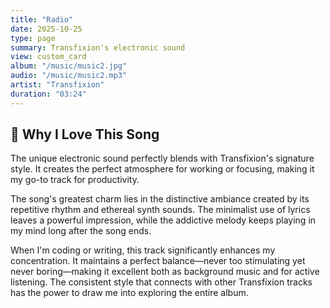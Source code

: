 ```yaml
---
title: "Radio"
date: 2025-10-25
type: page
summary: Transfixion's electronic sound
view: custom_card
album: "/music/music2.jpg"
audio: "/music/music2.mp3"
artist: "Transfixion"
duration: "03:24"
---
```


## 💭 Why I Love This Song

The unique electronic sound perfectly blends with Transfixion's signature style. It creates the perfect atmosphere for working or focusing, making it my go-to track for productivity.

The song's greatest charm lies in the distinctive ambiance created by its repetitive rhythm and ethereal synth sounds. The minimalist use of lyrics leaves a powerful impression, while the addictive melody keeps playing in my mind long after the song ends.

When I'm coding or writing, this track significantly enhances my concentration. It maintains a perfect balance—never too stimulating yet never boring—making it excellent both as background music and for active listening. The consistent style that connects with other Transfixion tracks has the power to draw me into exploring the entire album.
